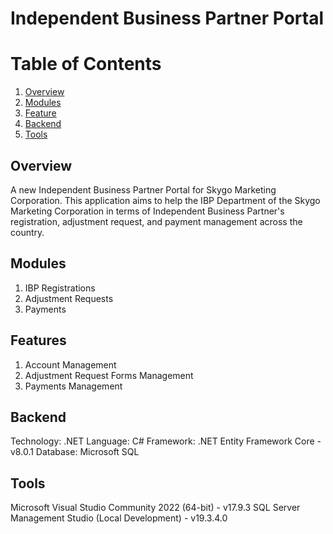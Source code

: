 ﻿# Independent Business Partner Portal

# Table of Contents
1. [Overview](#overview)
2. [Modules](#modules)
3. [Feature](#feature)
4. [Backend](#backend)
5. [Tools](#tool)
 
 
## Overview<a name="overview"></a>
 
A new Independent Business Partner Portal for Skygo Marketing Corporation. This application aims to help the IBP Department of the Skygo Marketing Corporation in terms of Independent Business Partner's registration, adjustment request, and payment management across the country.
 
## Modules<a name="modules"></a>
1. IBP Registrations
2. Adjustment Requests
3. Payments
 
## Features<a name="feature"></a>
1. Account Management
2. Adjustment Request Forms Management
3. Payments Management
 
## Backend<a name="backend"></a>
Technology: .NET
Language: C#
Framework: .NET Entity Framework Core - v8.0.1
Database: Microsoft SQL

## Tools<a name="tool"></a>
Microsoft Visual Studio Community 2022 (64-bit) - v17.9.3
SQL Server Management Studio (Local Development) - v19.3.4.0
<br>
